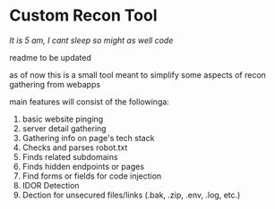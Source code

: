 # Custom Recon Tool

*It is 5 am, I cant sleep so might as well code*

readme to be updated

as of now this is a small tool meant to simplify some aspects of recon gathering from webapps

main features will consist of the followinga:
1. basic website pinging
2. server detail gathering
3. Gathering info on page's tech stack
4. Checks and parses robot.txt
5. Finds related subdomains
6. Finds hidden endpoints or pages
7. Find forms or fields for code injection
8. IDOR Detection
9. Dection for unsecured files/links (.bak, .zip, .env, .log, etc.)
